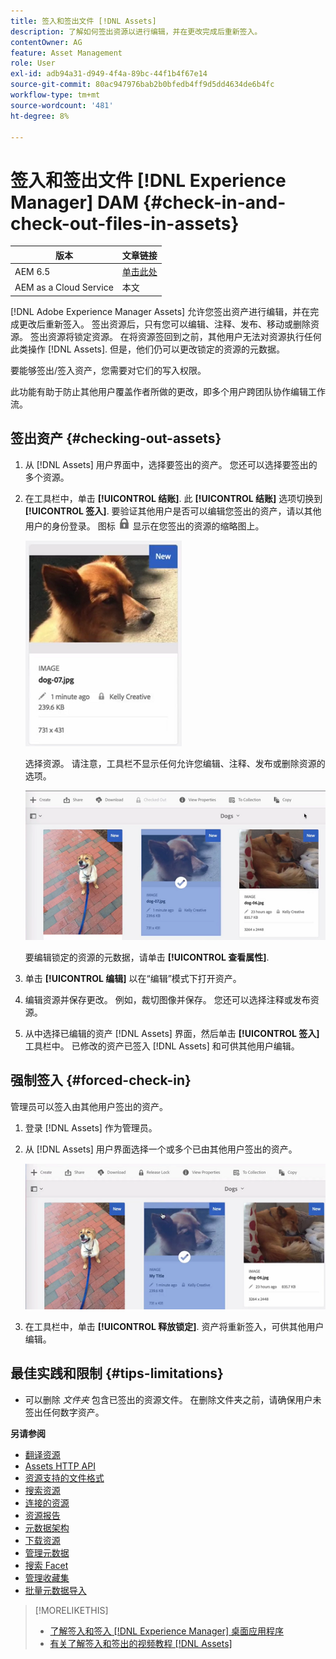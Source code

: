 ```yaml
---
title: 签入和签出文件 [!DNL Assets]
description: 了解如何签出资源以进行编辑，并在更改完成后重新签入。
contentOwner: AG
feature: Asset Management
role: User
exl-id: adb94a31-d949-4f4a-89bc-44f1b4f67e14
source-git-commit: 80ac947976bab2b0bfedb4ff9d5dd4634de6b4fc
workflow-type: tm+mt
source-wordcount: '481'
ht-degree: 8%

---
```


# 签入和签出文件 [!DNL Experience Manager] DAM {#check-in-and-check-out-files-in-assets}

| 版本 | 文章链接 |
| -------- | ---------------------------- |
| AEM 6.5 | [单击此处](https://experienceleague.adobe.com/docs/experience-manager-65/assets/managing/check-out-and-submit-assets.html?lang=en) |
| AEM as a Cloud Service | 本文 |

[!DNL Adobe Experience Manager Assets] 允许您签出资产进行编辑，并在完成更改后重新签入。 签出资源后，只有您可以编辑、注释、发布、移动或删除资源。 签出资源将锁定资源。 在将资源签回到之前，其他用户无法对资源执行任何此类操作 [!DNL Assets]. 但是，他们仍可以更改锁定的资源的元数据。

要能够签出/签入资产，您需要对它们的写入权限。

此功能有助于防止其他用户覆盖作者所做的更改，即多个用户跨团队协作编辑工作流。

## 签出资产 {#checking-out-assets}

1. 从 [!DNL Assets] 用户界面中，选择要签出的资产。 您还可以选择要签出的多个资源。

1. 在工具栏中，单击 **[!UICONTROL 结账]**. 此 **[!UICONTROL 结账]** 选项切换到 **[!UICONTROL 签入]**.
要验证其他用户是否可以编辑您签出的资产，请以其他用户的身份登录。 图标 ![签出锁定图标](assets/do-not-localize/checkout_lock.png) 显示在您签出的资源的缩略图上。

   ![卡片视图中的签出图标](assets/checkout-icon-card-view.png)

   选择资源。 请注意，工具栏不显示任何允许您编辑、注释、发布或删除资源的选项。

   ![chlimage_1-472](assets/checkout-asset-toolbar-options.png)

   要编辑锁定的资源的元数据，请单击 **[!UICONTROL 查看属性]**.

1. 单击 **[!UICONTROL 编辑]** 以在“编辑”模式下打开资产。

1. 编辑资源并保存更改。 例如，裁切图像并保存。 您还可以选择注释或发布资源。

1. 从中选择已编辑的资产 [!DNL Assets] 界面，然后单击 **[!UICONTROL 签入]** 工具栏中。 已修改的资产已签入 [!DNL Assets] 和可供其他用户编辑。

## 强制签入 {#forced-check-in}

管理员可以签入由其他用户签出的资产。

1. 登录 [!DNL Assets] 作为管理员。
1. 从 [!DNL Assets] 用户界面选择一个或多个已由其他用户签出的资产。

   ![chlimage_1-476](assets/chlimage_1-476.png)

1. 在工具栏中，单击 **[!UICONTROL 释放锁定]**. 资产将重新签入，可供其他用户编辑。

## 最佳实践和限制 {#tips-limitations}

* 可以删除 *文件夹* 包含已签出的资源文件。 在删除文件夹之前，请确保用户未签出任何数字资产。

**另请参阅**

* [翻译资源](translate-assets.md)
* [Assets HTTP API](mac-api-assets.md)
* [资源支持的文件格式](file-format-support.md)
* [搜索资源](search-assets.md)
* [连接的资源](use-assets-across-connected-assets-instances.md)
* [资源报告](asset-reports.md)
* [元数据架构](metadata-schemas.md)
* [下载资源](download-assets-from-aem.md)
* [管理元数据](manage-metadata.md)
* [搜索 Facet](search-facets.md)
* [管理收藏集](manage-collections.md)
* [批量元数据导入](metadata-import-export.md)

>[!MORELIKETHIS]
>
>* [了解签入和签入 [!DNL Experience Manager] 桌面应用程序](https://experienceleague.adobe.com/docs/experience-manager-desktop-app/using/using.html#how-app-works2)
>* [有关了解签入和签出的视频教程 [!DNL Assets]](https://experienceleague.adobe.com/docs/experience-manager-learn/assets/collaboration/check-in-and-check-out.html)

